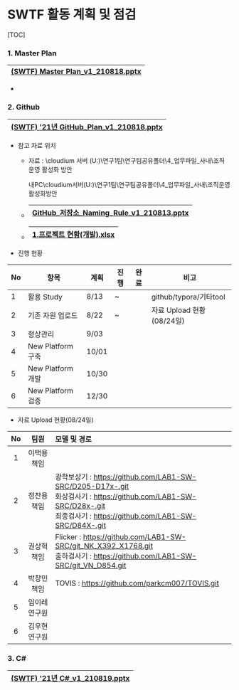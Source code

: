 # SWTF 활동 계획 및 점검

[TOC]



### 1. Master Plan

| [(SWTF) Master Plan_v1_210818.pptx](http://doc.keoc.kr:80/url/?key=85f5z1NjrIXAZoNt) |
| :----------------------------------------------------------- |

- 



### 2. Github 

| [(SWTF) '21년 GitHub_Plan_v1_210818.pptx](http://doc.keoc.kr:80/url/?key=0246z1NjrIXAZoqp) |
| ------------------------------------------------------------ |

- 참고 자료 위치

  - 자료 : \cloudium 서버 (U:)\연구1팀\연구팀공유폴더\4_업무파일_사내\조직 운영 활성화 방안

    내PC\cloudium서버(U:)\연구1팀\연구팀공유폴더\4_업무파일_사내\조직운영활성화방안

    

  - | [GitHub_저장소_Naming_Rule_v1_210813.pptx](http://doc.keoc.kr:80/url/?key=43b5z1NjsExzl9FN) |
    | ------------------------------------------------------------ |

  - | [1.프로젝트 현황(개발).xlsx](http://doc.keoc.kr:80/url/?key=4926z1NjsExzl8_c) |
    | ------------------------------------------------------------ |



- 진행 현황

| No   | 항목              | 계획  | 진행 | 완료 | 비고                      |
| ---- | ----------------- | ----- | ---- | ---- | ------------------------- |
| 1    | 활용 Study        | 8/13  | ~    |      | github/typora/기타tool    |
| 2    | 기존 자원 업로드  | 8/22  | ~    |      | 자료 Upload 현황(08/24일) |
| 3    | 형상관리          | 9/03  |      |      |                           |
| 4    | New Platform 구축 | 10/01 |      |      |                           |
| 5    | New Platform 개발 | 10/30 |      |      |                           |
| 6    | New Platform 검증 | 12/30 |      |      |                           |



- 자료 Upload 현황(08/24일)

|  No  |     팀원      | 모델 및 경로                                                 |
| :--: | :-----------: | :----------------------------------------------------------- |
|  1   |  이택용 책임  |                                                              |
|  2   |  정찬용 책임  | 광학보상기 :  https://github.com/LAB1-SW-SRC/D205-D17x-.git<br />화상검사기 :  https://github.com/LAB1-SW-SRC/D28x-.git<br />최종검사기 : https://github.com/LAB1-SW-SRC/D84X-.git |
|  3   |  권상혁 책임  | Flicker : https://github.com/LAB1-SW-SRC/git_NK_X392_X1768.git<br />출하검사기 : https://github.com/LAB1-SW-SRC/git_VN_D854.git |
|  4   |  박창민 책임  | TOVIS : https://github.com/parkcm007/TOVIS.git               |
|  5   | 임이레 연구원 |                                                              |
|  6   | 김우현 연구원 |                                                              |





### 3. C#

| [(SWTF) '21년 C#_v1_210819.pptx](http://doc.keoc.kr:80/url/?key=04b5z1NjrIXAZp4s) |
| ------------------------------------------------------------ |

